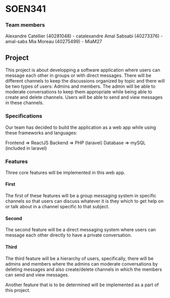 # SOEN341

### Team members
Alexandre Catellier (40281048) - catalexandre
Amal Sabsabi (40273376) - amal-sabs
Mia Moreau (40275499) - MiaM27

## Project
This project is about developping a software application where users can message each other in groups or with direct messages. There will be different channels to keep the discussions organized by topic and there will be two types of users: Admins and members.
The admin will be able to moderate conversations to keep them appropriate while being able to create and delete channels. Users will be able to send and view messages in these channels.

### Specifications
Our team has decided to build the application as a web app while using these frameworks and languages:

Frontend => ReactJS
Backend => PHP (laravel)
Database => mySQL (included in laravel)

### Features
Three core features will be implemented in this web app.

#### First
The first of these features will be a group messaging system in specific channels so that users can discuss whatever it is they which to get help on or talk about in a channel specific to that subject.

#### Second
The second feature will be a direct messaging system where users can message each other directly to have a private conversation.

#### Third
The third feature will be a hierarchy of users, specifically, there will be admins and members where the admins can moderate conversations by deleting messages and also create/delete channels in which the members can send and view messages.

Another feature that is to be determined will be implemented as a part of this project.